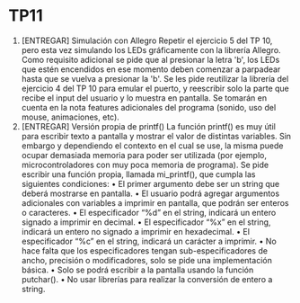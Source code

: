 # TP11
1. [ENTREGAR] Simulación con Allegro
Repetir el ejercicio 5 del TP 10, pero esta vez simulando los LEDs gráficamente con la librería Allegro. Como requisito adicional se pide que al presionar la letra 'b', los LEDs que estén encendidos en ese momento deben comenzar a parpadear hasta que se vuelva a presionar la 'b'.
Se les pide reutilizar la librería del ejercicio 4 del TP 10 para emular el puerto, y reescribir solo la parte que recibe el input del usuario y lo muestra en pantalla.
Se tomarán en cuenta en la nota features adicionales del programa (sonido, uso del mouse, animaciones, etc).
2. [ENTREGAR] Versión propia de printf()
La función printf() es muy útil para escribir texto a pantalla y mostrar el valor de distintas variables. Sin embargo y dependiendo el contexto en el cual se use, la misma puede ocupar demasiada memoria para poder ser utilizada (por ejemplo, microcontroladores con muy poca memoria de programa).
Se pide escribir una función propia, llamada mi_printf(), que cumpla las siguientes condiciones:
• El primer argumento debe ser un string que deberá mostrarse en pantalla.
• El usuario podrá agregar argumentos adicionales con variables a imprimir en pantalla, que podrán ser enteros o caracteres.
• El especificador “%d” en el string, indicará un entero signado a imprimir en decimal.
• El especificador “%x” en el string, indicará un entero no signado a imprimir en hexadecimal.
• El especificador “%c” en el string, indicará un carácter a imprimir.
• No hace falta que los especificadores tengan sub-especificadores de ancho, precisión o modificadores, solo se pide una implementación básica.
• Solo se podrá escribir a la pantalla usando la función putchar().
• No usar librerías para realizar la conversión de entero a string.
